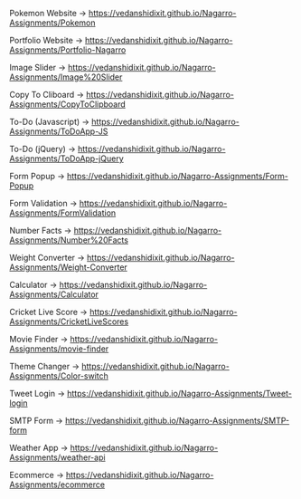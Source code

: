 
Pokemon Website -> https://vedanshidixit.github.io/Nagarro-Assignments/Pokemon

Portfolio Website -> https://vedanshidixit.github.io/Nagarro-Assignments/Portfolio-Nagarro

Image Slider -> https://vedanshidixit.github.io/Nagarro-Assignments/Image%20Slider

Copy To Cliboard  -> https://vedanshidixit.github.io/Nagarro-Assignments/CopyToClipboard

To-Do (Javascript) -> https://vedanshidixit.github.io/Nagarro-Assignments/ToDoApp-JS

To-Do (jQuery) -> https://vedanshidixit.github.io/Nagarro-Assignments/ToDoApp-jQuery

Form Popup -> https://vedanshidixit.github.io/Nagarro-Assignments/Form-Popup

Form Validation -> https://vedanshidixit.github.io/Nagarro-Assignments/FormValidation

Number Facts -> https://vedanshidixit.github.io/Nagarro-Assignments/Number%20Facts

Weight Converter -> https://vedanshidixit.github.io/Nagarro-Assignments/Weight-Converter

Calculator -> https://vedanshidixit.github.io/Nagarro-Assignments/Calculator

Cricket Live Score -> https://vedanshidixit.github.io/Nagarro-Assignments/CricketLiveScores

Movie Finder -> https://vedanshidixit.github.io/Nagarro-Assignments/movie-finder

Theme Changer -> https://vedanshidixit.github.io/Nagarro-Assignments/Color-switch

Tweet Login  -> https://vedanshidixit.github.io/Nagarro-Assignments/Tweet-login

SMTP Form  -> https://vedanshidixit.github.io/Nagarro-Assignments/SMTP-form

Weather App  -> https://vedanshidixit.github.io/Nagarro-Assignments/weather-api

Ecommerce  -> https://vedanshidixit.github.io/Nagarro-Assignments/ecommerce

